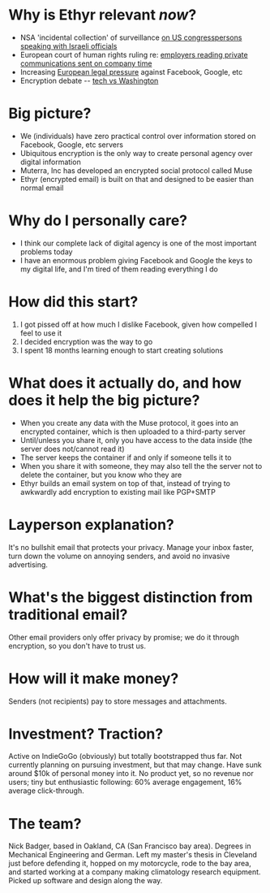 # Why is Ethyr relevant *now*?

+ NSA 'incidental collection' of surveillance [on US congresspersons speaking with Israeli officials](http://www.wsj.com/articles/u-s-spy-net-on-israel-snares-congress-1451425210)
+ European court of human rights ruling re: [employers reading private communications sent on company time](http://www.bbc.com/news/technology-35301148)
+ Increasing [European legal pressure](http://www.ibtimes.co.uk/eu-overhauling-data-protection-laws-google-facebook-ibm-voice-concern-1534472) against Facebook, Google, etc
+ Encryption debate -- [tech vs Washington](https://www.eff.org/deeplinks/2015/12/encryption-balance-2015-review)

# Big picture?

+ We (individuals) have zero practical control over information stored on Facebook, Google, etc servers
+ Ubiquitous encryption is the only way to create personal agency over digital information
+ Muterra, Inc has developed an encrypted social protocol called Muse
+ Ethyr (encrypted email) is built on that and designed to be easier than normal email

# Why do I personally care?

+ I think our complete lack of digital agency is one of the most important problems today
+ I have an enormous problem giving Facebook and Google the keys to my digital life, and I'm tired of them reading everything I do

# How did this start?

1. I got pissed off at how much I dislike Facebook, given how compelled I feel to use it
2. I decided encryption was the way to go
3. I spent 18 months learning enough to start creating solutions

# What does it actually do, and how does it help the big picture?

+ When you create any data with the Muse protocol, it goes into an encrypted container, which is then uploaded to a third-party server
+ Until/unless you share it, only you have access to the data inside (the server does not/cannot read it)
+ The server keeps the container if and only if someone tells it to
+ When you share it with someone, they may also tell the the server not to delete the container, but you know who they are
+ Ethyr builds an email system on top of that, instead of trying to awkwardly add encryption to existing mail like PGP+SMTP

# Layperson explanation?

It's no bullshit email that protects your privacy. Manage your inbox faster, turn down the volume on annoying senders, and avoid no invasive advertising.

# What's the biggest distinction from traditional email?

Other email providers only offer privacy by promise; we do it through encryption, so you don't have to trust us.

# How will it make money?

Senders (not recipients) pay to store messages and attachments.

# Investment? Traction?

Active on IndieGoGo (obviously) but totally bootstrapped thus far. Not currently planning on pursuing investment, but that may change. Have sunk around $10k of personal money into it. No product yet, so no revenue nor users; tiny but enthusiastic following: 60% average engagement, 16% average click-through.

# The team?

Nick Badger, based in Oakland, CA (San Francisco bay area). Degrees in Mechanical Engineering and German. Left my master's thesis in Cleveland just before defending it, hopped on my motorcycle, rode to the bay area, and started working at a company making climatology research equipment. Picked up software and design along the way.